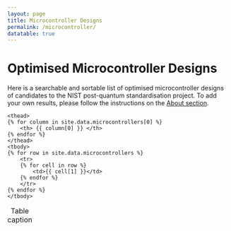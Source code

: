 ```yaml
---
layout: page
title: Microcontroller Designs
permalink: /microcontroller/
datatable: true
---
```


# Optimised Microcontroller Designs

Here is a searchable and sortable list of optimised microcontroller designs of candidates to the NIST post-quantum standardisation project. To add your own results, please follow the instructions on the [About section](https://www.pqczoo.com/about/).

<head>
<script src="https://ajax.googleapis.com/ajax/libs/jquery/3.3.1/jquery.min.js"></script>
</head>

<link rel="stylesheet" type="text/css" href="https://cdn.datatables.net/1.10.19/css/jquery.dataTables.css">
  
<script type="text/javascript" charset="utf8" src="https://cdn.datatables.net/1.10.19/js/jquery.dataTables.js"></script>

<script src="/js/jquery.dataTables.js"></script>

<script src="/js/jquery.dataTables.min.js"></script>

<script>

$(document).ready(function() {
    $('#example').DataTable( {
        paging: true,
        order: [ 3, 'desc' ],
        stateSave: true,
        searching: true
    } );
} );

</script>

<table id="example" class="display" style="compact">
    <caption>Table caption</caption>

    <thead>
    {% for column in site.data.microcontrollers[0] %}
        <th> {{ column[0] }} </th>
    {% endfor %}
    </thead>
    <tbody>
    {% for row in site.data.microcontrollers %}
        <tr>
        {% for cell in row %}
            <td>{{ cell[1] }}</td>
        {% endfor %}
        </tr>
    {% endfor %}
    </tbody>
</table>
